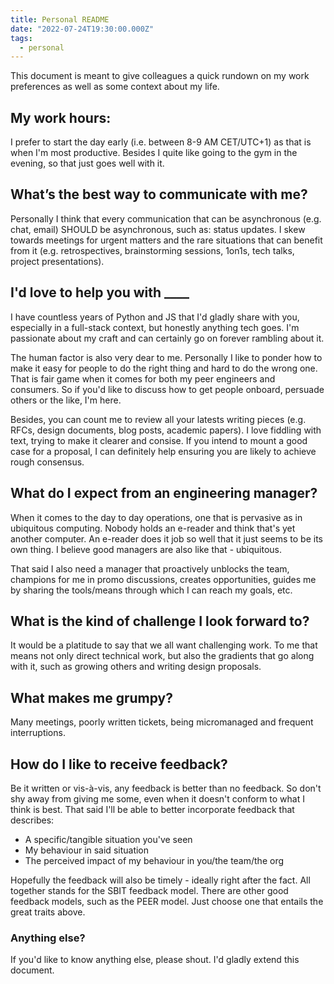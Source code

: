 ```yaml
---
title: Personal README
date: "2022-07-24T19:30:00.000Z"
tags:
  - personal
---
```


This document is meant to give colleagues a quick rundown on my work preferences as well as some context about my life.

## My work hours:
I prefer to start the day early (i.e. between 8-9 AM CET/UTC+1) as that is when I'm most productive. Besides I quite like going to the gym in the evening, so that just goes well with it.

## What’s the best way to communicate with me?
Personally I think that every communication that can be asynchronous (e.g. chat, email) SHOULD be asynchronous, such as: status updates. I skew towards meetings for urgent matters and the rare situations that can benefit from it (e.g. retrospectives, brainstorming sessions, 1on1s, tech talks, project presentations).

## I'd love to help you with ____
I have countless years of Python and JS that I'd gladly share with you, especially in a full-stack context, but honestly anything tech goes. I'm passionate about my craft and can certainly go on forever rambling about it.

The human factor is also very dear to me. Personally I like to ponder how to make it easy for people to do the right thing and hard to do the wrong one. That is fair game when it comes for both my peer engineers and consumers. So if you'd like to discuss how to get people onboard, persuade others or the like, I'm here.

Besides, you can count me to review all your latests writing pieces (e.g. RFCs, design documents, blog posts, academic papers). I love fiddling with text, trying to make it clearer and consise. If you intend to mount a good case for a proposal, I can definitely help ensuring you are likely to achieve rough consensus.

## What do I expect from an engineering manager?
When it comes to the day to day operations, one that is pervasive as in ubiquitous computing. Nobody holds an e-reader and think that's yet another computer. An e-reader does it job so well that it just seems to be its own thing. I believe good managers are also like that - ubiquitous.

That said I also need a manager that proactively unblocks the team, champions for me in promo discussions, creates opportunities, guides me by sharing the tools/means through which I can reach my goals, etc.

## What is the kind of challenge I look forward to?
It would be a platitude to say that we all want challenging work. To me that means not only direct technical work, but also the gradients that go along with it, such as growing others and writing design proposals.

## What makes me grumpy?
Many meetings, poorly written tickets, being micromanaged and frequent interruptions.

## How do I like to receive feedback?
Be it written or vis-à-vis, any feedback is better than no feedback. So don't shy away from giving me some, even when it doesn't conform to what I think is best. That said I'll be able to better incorporate feedback that describes:

* A specific/tangible situation you've seen
* My behaviour in said situation
* The perceived impact of my behaviour in you/the team/the org

Hopefully the feedback will also be timely - ideally right after the fact. All together stands for the SBIT feedback model. There are other good feedback models, such as the PEER model. Just choose one that entails the great traits above.

### Anything else?
If you'd like to know anything else, please shout. I'd gladly extend this document.
